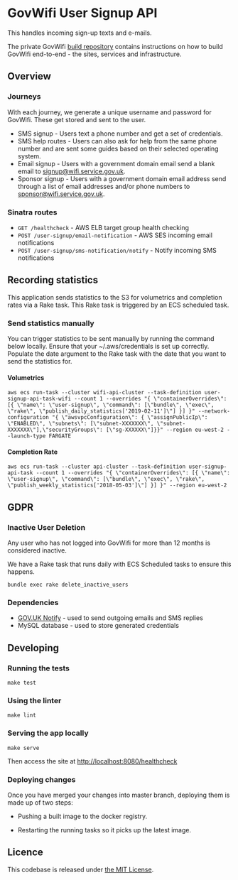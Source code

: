# GovWifi User Signup API

This handles incoming sign-up texts and e-mails.

The private GovWifi [build repository][build-repo] contains instructions on how to build GovWifi end-to-end - the sites, services and infrastructure.

## Overview

### Journeys

With each journey, we generate a unique username and password for GovWifi.
These get stored and sent to the user.

- SMS signup - Users text a phone number and get a set of credentials.
- SMS help routes - Users can also ask for help from the same phone number and
  are sent some guides based on their selected operating system.
- Email signup - Users with a government domain email send a blank email to
  signup@wifi.service.gov.uk.
- Sponsor signup - Users with a government domain email address send through a
  list of email addresses and/or phone numbers to sponsor@wifi.service.gov.uk.

### Sinatra routes

- `GET /healthcheck` - AWS ELB target group health checking
- `POST /user-signup/email-notification` - AWS SES incoming email notifications
- `POST /user-signup/sms-notification/notify` - Notify incoming SMS notifications

## Recording statistics

This application sends statistics to the S3 for volumetrics and completion rates via a Rake task. This Rake task is triggered by an ECS scheduled task.

### Send statistics manually

You can trigger statistics to be sent manually by running the command below locally.
Ensure that your ~/.aws/credentials is set up correctly.
Populate the date argument to the Rake task with the date that you want to send the statistics for.

#### Volumetrics

```shell
aws ecs run-task --cluster wifi-api-cluster --task-definition user-signup-api-task-wifi --count 1 --overrides "{ \"containerOverrides\": [{ \"name\": \"user-signup\", \"command\": [\"bundle\", \"exec\", \"rake\", \"publish_daily_statistics['2019-02-11']\"] }] }" --network-configuration "{ \"awsvpcConfiguration\": { \"assignPublicIp\": \"ENABLED\", \"subnets\": [\"subnet-XXXXXXX\", \"subnet-XXXXXXX\"],\"securityGroups\": [\"sg-XXXXXX\"]}}" --region eu-west-2 --launch-type FARGATE
```

#### Completion Rate

```shell
aws ecs run-task --cluster api-cluster --task-definition user-signup-api-task --count 1 --overrides "{ \"containerOverrides\": [{ \"name\": \"user-signup\", \"command\": [\"bundle\", \"exec\", \"rake\", \"publish_weekly_statistics['2018-05-03']\"] }] }" --region eu-west-2
```

## GDPR

### Inactive User Deletion

Any user who has not logged into GovWifi for more than 12 months is considered inactive.

We have a Rake task that runs daily with ECS Scheduled tasks to ensure this happens.

```shell
bundle exec rake delete_inactive_users
```

### Dependencies

- [GOV.UK Notify][notify] - used to send outgoing emails and SMS replies
- MySQL database - used to store generated credentials

## Developing

### Running the tests

```shell
make test
```

### Using the linter

```shell
make lint
```

### Serving the app locally

```shell
make serve
```

Then access the site at <http://localhost:8080/healthcheck>

### Deploying changes

Once you have merged your changes into master branch, deploying them is made up of
two steps:

- Pushing a built image to the docker registry.

- Restarting the running tasks so it picks up the latest image.

## Licence

This codebase is released under [the MIT License][mit].

[mit]: LICENCE
[notify]: https://www.notifications.service.gov.uk/
[build-repo]: https://github.com/alphagov/govwifi-build
